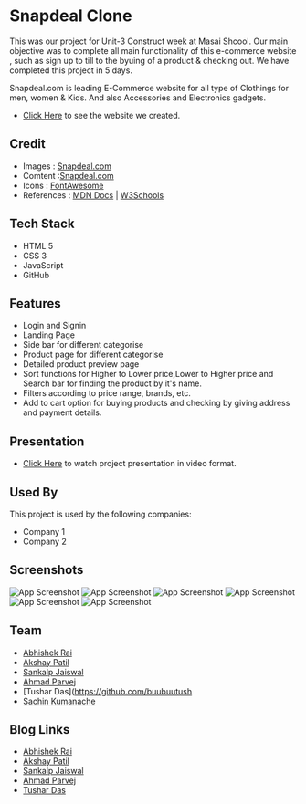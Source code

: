 # Snapdeal Clone

This was our project for Unit-3 Construct week at Masai Shcool. Our main objective was to complete all main functionality of this e-commerce website , such as sign up to till to the byuing of a product & checking out. We have completed this project in 5 days.

Snapdeal.com is leading E-Commerce website for all type of Clothings for men, women & Kids. And also Accessories and Electronics gadgets.

-   [Click Here](https://papaya-shortbread-8d7bc4.netlify.app/) to see the website we created.

## Credit

-   Images : [Snapdeal.com](https://www.snapdeal.com/)
-   Comtent :[Snapdeal.com](https://www.snapdeal.com/)
-   Icons : [FontAwesome](https://fontawesome.com/)
-   References : [MDN Docs](https://developer.mozilla.org/en-US/docs/Web/JavaScript) | [W3Schools](https://www.w3schools.com/)

## Tech Stack

-   HTML 5
-   CSS 3
-   JavaScript
-   GitHub

## Features

-   Login and Signin
-   Landing Page
-   Side bar for different categorise
-   Product page for different categorise
-   Detailed product preview page
-   Sort functions for Higher to Lower price,Lower to Higher price and Search bar for finding the product by it's name.
-   Filters according to price range, brands, etc.
-   Add to cart option for buying products and checking by giving address and payment details.

## Presentation

-   [Click Here](https://drive.google.com/file/d/16el4W5AYKBlkWT7bMcW69cktyK3ApP7s/view) to watch project presentation in video format.

## Used By

This project is used by the following companies:

-   Company 1
-   Company 2

## Screenshots

![App Screenshot](https://miro.medium.com/max/700/1*ZGyB6jJGWr3PlMgGKDPXZg.png)
![App Screenshot](https://miro.medium.com/max/1400/1*43yKd4zSD8FKj8Amo7JiAg.png)
![App Screenshot](https://miro.medium.com/max/1400/1*No0ug8ut3_30cd_Ugm3Nrg.png)
![App Screenshot](https://miro.medium.com/max/1400/1*NAlbOsWXNmEVcvGuupl8zg.png)
![App Screenshot](https://miro.medium.com/max/1400/1*KoxKI65eX-B8chl2qXrX4w.png)
![App Screenshot](https://miro.medium.com/max/1400/1*blsJCszEw4CD8sFFit-iug.png)

## Team
-   [Abhishek Rai](https://github.com/abhiyanrai)
-   [Akshay Patil](https://github.com/AkshayPatil96)
-   [Sankalp Jaiswal](https://github.com/SankalpJaiswal)
-   [Ahmad Parvej](https://github.com/ahmadparvej)
-   [Tushar Das](https://github.com/buubuutush
-   [Sachin Kumanache](https://github.com/sachinkumanache)

## Blog Links

-    [Abhishek Rai](https://medium.com/@abhishek.rai8280/clone-of-snapdeal-com-4ec15ef616e)
-   [Akshay Patil](https://medium.com/@akshayr.patil96/cloning-snapdeal-website-80a8b06450fc)
-   [Sankalp Jaiswal](https://medium.com/@sankalpjaiswal79/cloning-of-snapdeal-com-website-using-html-css-javascript-es6-dd558463317a)
-   [Ahmad Parvej](https://medium.com/@ahmadparvej58/cloning-of-snapdeal-com-website-e66c98e9d820)
-   [Tushar Das](https://medium.com/@tushardas9002456/cloning-of-snapdeal-com-website-using-html-css-javascript-617395aee65)


